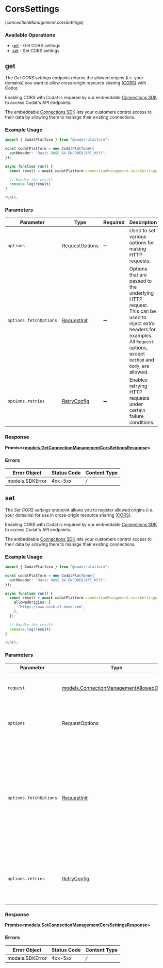 # CorsSettings
(*connectionManagement.corsSettings*)

### Available Operations

* [get](#get) - Get CORS settings
* [set](#set) - Set CORS settings

## get

﻿The *Get CORS settings* endpoint returns the allowed origins (i.e. your domains) you want to allow cross-origin resource sharing ([CORS](https://en.wikipedia.org/wiki/Cross-origin_resource_sharing)) with Codat. 

Enabling CORS with Codat is required by our embeddable [Connections SDK](https://docs.codat.io/auth-flow/optimize/connection-management) to access Codat's API endpoints.

The embeddable [Connections SDK](https://docs.codat.io/auth-flow/optimize/connection-management) lets your customers control access to their data by allowing them to manage their existing connections.

### Example Usage

```typescript
import { CodatPlatform } from "@codat/platform";

const codatPlatform = new CodatPlatform({
  authHeader: "Basic BASE_64_ENCODED(API_KEY)",
});

async function run() {
  const result = await codatPlatform.connectionManagement.corsSettings.get();

  // Handle the result
  console.log(result)
}

run();
```

### Parameters

| Parameter                                                                                                                                                                      | Type                                                                                                                                                                           | Required                                                                                                                                                                       | Description                                                                                                                                                                    |
| ------------------------------------------------------------------------------------------------------------------------------------------------------------------------------ | ------------------------------------------------------------------------------------------------------------------------------------------------------------------------------ | ------------------------------------------------------------------------------------------------------------------------------------------------------------------------------ | ------------------------------------------------------------------------------------------------------------------------------------------------------------------------------ |
| `options`                                                                                                                                                                      | RequestOptions                                                                                                                                                                 | :heavy_minus_sign:                                                                                                                                                             | Used to set various options for making HTTP requests.                                                                                                                          |
| `options.fetchOptions`                                                                                                                                                         | [RequestInit](https://developer.mozilla.org/en-US/docs/Web/API/Request/Request#options)                                                                                        | :heavy_minus_sign:                                                                                                                                                             | Options that are passed to the underlying HTTP request. This can be used to inject extra headers for examples. All `Request` options, except `method` and `body`, are allowed. |
| `options.retries`                                                                                                                                                              | [RetryConfig](../../lib/utils/retryconfig.md)                                                                                                                                  | :heavy_minus_sign:                                                                                                                                                             | Enables retrying HTTP requests under certain failure conditions.                                                                                                               |


### Response

**Promise\<[models.GetConnectionManagementCorsSettingsResponse](../../models/getconnectionmanagementcorssettingsresponse.md)\>**
### Errors

| Error Object    | Status Code     | Content Type    |
| --------------- | --------------- | --------------- |
| models.SDKError | 4xx-5xx         | */*             |

## set

﻿The *Set CORS settings* endpoint allows you to register allowed origins (i.e. your domains) for use in cross-origin resource sharing ([CORS](https://en.wikipedia.org/wiki/Cross-origin_resource_sharing)).
 
Enabling CORS with Codat is required by our embeddable [Connections SDK](https://docs.codat.io/auth-flow/optimize/connection-management) to access Codat's API endpoints. 

The embeddable [Connections SDK](https://docs.codat.io/auth-flow/optimize/connection-management) lets your customers control access to their data by allowing them to manage their existing connections.

### Example Usage

```typescript
import { CodatPlatform } from "@codat/platform";

const codatPlatform = new CodatPlatform({
  authHeader: "Basic BASE_64_ENCODED(API_KEY)",
});

async function run() {
  const result = await codatPlatform.connectionManagement.corsSettings.set({
    allowedOrigins: [
      "https://www.bank-of-dave.com",
    ],
  });

  // Handle the result
  console.log(result)
}

run();
```

### Parameters

| Parameter                                                                                                                                                                      | Type                                                                                                                                                                           | Required                                                                                                                                                                       | Description                                                                                                                                                                    |
| ------------------------------------------------------------------------------------------------------------------------------------------------------------------------------ | ------------------------------------------------------------------------------------------------------------------------------------------------------------------------------ | ------------------------------------------------------------------------------------------------------------------------------------------------------------------------------ | ------------------------------------------------------------------------------------------------------------------------------------------------------------------------------ |
| `request`                                                                                                                                                                      | [models.ConnectionManagementAllowedOrigins](../../models/connectionmanagementallowedorigins.md)                                                                                | :heavy_check_mark:                                                                                                                                                             | The request object to use for the request.                                                                                                                                     |
| `options`                                                                                                                                                                      | RequestOptions                                                                                                                                                                 | :heavy_minus_sign:                                                                                                                                                             | Used to set various options for making HTTP requests.                                                                                                                          |
| `options.fetchOptions`                                                                                                                                                         | [RequestInit](https://developer.mozilla.org/en-US/docs/Web/API/Request/Request#options)                                                                                        | :heavy_minus_sign:                                                                                                                                                             | Options that are passed to the underlying HTTP request. This can be used to inject extra headers for examples. All `Request` options, except `method` and `body`, are allowed. |
| `options.retries`                                                                                                                                                              | [RetryConfig](../../lib/utils/retryconfig.md)                                                                                                                                  | :heavy_minus_sign:                                                                                                                                                             | Enables retrying HTTP requests under certain failure conditions.                                                                                                               |


### Response

**Promise\<[models.SetConnectionManagementCorsSettingsResponse](../../models/setconnectionmanagementcorssettingsresponse.md)\>**
### Errors

| Error Object    | Status Code     | Content Type    |
| --------------- | --------------- | --------------- |
| models.SDKError | 4xx-5xx         | */*             |

